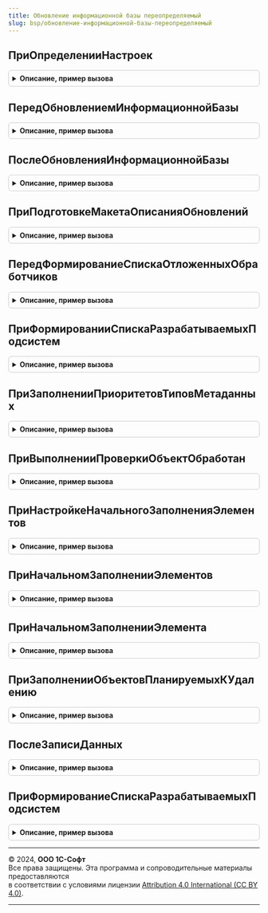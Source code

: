 ```yaml
---
title: Обновление информационной базы переопределяемый
slug: bsp/обновление-информационной-базы-переопределяемый
---
```



## ПриОпределенииНастроек
<details style="margin: 1em 0; padding: 0.5em; border: 1px solid #ccc; border-radius: 6px;">

<summary style="font-weight: bold; cursor: pointer;">Описание, пример вызова</summary>

```bsl

// Позволяет задать общие настройки подсистемы, в том числе, список объектов начального заполнения, тексты сообщений для
// пользователя и другое.
//
// Параметры:
//  Параметры - Структура:
//    * ПоясненияДляРезультатовОбновления - Строка - текст подсказки, указывающий путь
//                                          к форме "Результаты обновления приложения".
//    * ПараметрыСообщенияОНевыполненныхОтложенныхОбработчиках - Структура - сообщение о
//                                          наличии невыполненных отложенных обработчиков обновления
//                                          на прошлую версию при попытке обновления:
//       * ТекстСообщения                 - Строка - текст сообщения, выводимый пользователю. По умолчанию
//                                          текст сообщения построен с учетом того, что обновление можно
//                                          продолжить, т.е. параметр ЗапрещатьПродолжение = Ложь.
//       * КартинкаСообщения              - Картинка - картинка, выводимая слева от сообщения.
//       * ЗапрещатьПродолжение           - Булево - если Истина, продолжить обновление будет невозможно. По умолчанию Ложь.
//    * РасположениеОписанияИзмененийПрограммы - Строка - описывает расположение команды, по которой можно
//                                          открыть форму с описанием изменений в новой версии программы.
//    * МногопоточноеОбновление           - Булево - если Истина, то в один момент времени могут выполняться сразу
//                                          несколько обработчиков обновления. По умолчанию - Ложь.
//                                          Это влияет как на количество потоков выполнения обработчиков обновления,
//                                          так и количество потоков регистрации данных для обновления.
//                                          ВАЖНО: перед включением ознакомьтесь с документацией.
//    * КоличествоПотоковОбновленияИнформационнойБазыПоУмолчанию - Строка - количество потоков отложенного обновления
//                                          используемое, когда не задано значение для константы
//                                          КоличествоПотоковОбновленияИнформационнойБазы. По умолчанию равно 1.
//   * ОбъектыСНачальнымЗаполнением - Массив - объекты, содержащие в модуле менеджере код начального заполнения
//                                          в процедуре ПриНачальномЗаполненииЭлементов.
//
Процедура ПриОпределенииНастроек(Параметры) Экспорт
```

Пример вызова
```bsl
ОбновлениеИнформационнойБазыПереопределяемый.ПриОпределенииНастроек(Параметры) 
```
</details>

## ПередОбновлениемИнформационнойБазы
<details style="margin: 1em 0; padding: 0.5em; border: 1px solid #ccc; border-radius: 6px;">

<summary style="font-weight: bold; cursor: pointer;">Описание, пример вызова</summary>

```bsl

// Вызывается перед процедурами-обработчиками обновления данных ИБ.
// Здесь можно разместить любую нестандартную логику обновления данных - например,
// иначе проинициализировать сведения о версиях тех или иных подсистем
// с помощью ОбновлениеИнформационнойБазы.ВерсияИБ, ОбновлениеИнформационнойБазы.УстановитьВерсиюИБ,
// и ОбновлениеИнформационнойБазы.ЗарегистрироватьНовуюПодсистему.
//
// Пример:
//  Для того чтобы отменить штатную процедуру перехода с другой программы, регистрируем
//  сведения о том, что основная конфигурации уже актуальной версии:
//  ВерсииПодсистем = ОбновлениеИнформационнойБазы.ВерсииПодсистем();
//  Если ВерсииПодсистем.Количество() > 0 И ВерсииПодсистем.Найти(Метаданные.Имя, "ИмяПодсистемы") = Неопределено Тогда
//    ОбновлениеИнформационнойБазы.ЗарегистрироватьНовуюПодсистему(Метаданные.Имя, Метаданные.Версия);
//  КонецЕсли;
//
Процедура ПередОбновлениемИнформационнойБазы() Экспорт
```

Пример вызова
```bsl
ОбновлениеИнформационнойБазыПереопределяемый.ПередОбновлениемИнформационнойБазы() 
```
</details>

## ПослеОбновленияИнформационнойБазы
<details style="margin: 1em 0; padding: 0.5em; border: 1px solid #ccc; border-radius: 6px;">

<summary style="font-weight: bold; cursor: pointer;">Описание, пример вызова</summary>

```bsl

// Вызывается после завершения обновления данных ИБ.
// В зависимости от тех или иных условий можно отключить штатное открытие формы
// с описанием изменений в новой версии программы при первом входе в нее (после обновления),
// а также выполнить другие действия.
//
// Не рекомендуется выполнять в данной процедуре какую-либо обработку данных.
// Такие процедуры следует оформлять штатными обработчиками обновления, выполняемыми на каждую версию "*".
//
// Параметры:
//   ПредыдущаяВерсияИБ     - Строка - версия до обновления. "0.0.0.0" для "пустой" ИБ.
//   ТекущаяВерсияИБ        - Строка - версия после обновления. Как правило, соответствует Метаданные.Версия.
//   ИтерацииОбновления     - Массив - массив структур, описывающих сведения об обновлении каждой
//                                     библиотеки и конфигурации, с ключами:
//       * Подсистема              - Строка - имя библиотеки или конфигурации.
//       * Версия                  - Строка - например, "2.1.3.39". Номер версии библиотеки (конфигурации).
//       * ЭтоОсновнаяКонфигурация - Булево - Истина, если это основная конфигурация, а не библиотека.
//       * Обработчики             - ТаблицаЗначений - все обработчики обновления библиотеки, описание колонок
//                                   см. в ОбновлениеИнформационнойБазы.НоваяТаблицаОбработчиковОбновления.
//       * ВыполненныеОбработчики  - ДеревоЗначений - выполненные обработчики обновления, сгруппированные по
//                                   библиотеке и номеру версии, описание колонок
//                                   см. в ОбновлениеИнформационнойБазы.НоваяТаблицаОбработчиковОбновления.
//       * ИмяОсновногоСерверногоМодуля - Строка - имя модуля библиотеки (конфигурации), который предоставляет
//                                        основные сведения о ней: имя, версия и т.д.
//       * ОсновнойСерверныйМодуль      - ОбщийМодуль - общий модуль библиотеки (конфигурации), который предоставляет
//                                        основные сведения о ней: имя, версия и т.д.
//       * ПредыдущаяВерсия             - Строка - например, "2.1.3.30". Номер версии библиотеки (конфигурации) до обновления.
//   ВыводитьОписаниеОбновлений - Булево - если установить Ложь, то не будет открыта форма
//                                с описанием изменений в новой версии программы. По умолчанию Истина.
//   МонопольныйРежим           - Булево - признак того, что обновление выполнилось в монопольном режиме.
//
// Пример:
//  Для обхода выполненных обработчиков обновления:
//  Для Каждого ИтерацияОбновления Из ИтерацииОбновления Цикл
//  	Для Каждого Версия Из ИтерацияОбновления.ВыполненныеОбработчики.Строки Цикл
//
//  		Если Версия.Версия = "*" Тогда
//  			// Группа обработчиков, которые выполняются регулярно при каждой смене версии.
//  		Иначе
//  			// Группа обработчиков, которые выполнились для определенной версии.
//  		КонецЕсли;
//
//  		Для Каждого Обработчик Из Версия.Строки Цикл
//  			...
//  		КонецЦикла;
//
//  	КонецЦикла;
//  КонецЦикла;
//
Процедура ПослеОбновленияИнформационнойБазы(Знач ПредыдущаяВерсияИБ, Знач ТекущаяВерсияИБ, Экспорт
```

Пример вызова
```bsl
ОбновлениеИнформационнойБазыПереопределяемый.ПослеОбновленияИнформационнойБазы(ПредыдущаяВерсияИБ, ТекущаяВерсияИБ, );
```
</details>

## ПриПодготовкеМакетаОписанияОбновлений
<details style="margin: 1em 0; padding: 0.5em; border: 1px solid #ccc; border-radius: 6px;">

<summary style="font-weight: bold; cursor: pointer;">Описание, пример вызова</summary>

```bsl

// Вызывается при подготовке документа с описанием изменений в новой версии программы,
// которое выводится пользователю при первом входе в программу (после обновления).
//
// Параметры:
//   Макет - ТабличныйДокумент - описание изменений в новой версии программы, автоматически
//                               сформированное из общего макета ОписаниеИзмененийСистемы.
//                               Макет можно программно модифицировать или заменить на другой.
//
Процедура ПриПодготовкеМакетаОписанияОбновлений(Знач Макет) Экспорт
```

Пример вызова
```bsl
ОбновлениеИнформационнойБазыПереопределяемый.ПриПодготовкеМакетаОписанияОбновлений(Макет) 
```
</details>

## ПередФормированиеСпискаОтложенныхОбработчиков
<details style="margin: 1em 0; padding: 0.5em; border: 1px solid #ccc; border-radius: 6px;">

<summary style="font-weight: bold; cursor: pointer;">Описание, пример вызова</summary>

```bsl

// Вызывается перед формирование списка отложенных обработчиков.
// Позволяет организовать дополнительные проверки списка отложенных обработчиков.
//
// Параметры:
//   ИтерацииОбновления     - Массив - массив структур, описывающих сведения об обновлении каждой
//                                     библиотеки и конфигурации, с ключами:
//       * Подсистема              - Строка - имя библиотеки или конфигурации.
//       * Версия                  - Строка - например, "2.1.3.39". Номер версии библиотеки (конфигурации).
//       * ЭтоОсновнаяКонфигурация - Булево - Истина, если это основная конфигурация, а не библиотека.
//       * Обработчики             - ТаблицаЗначений - все обработчики обновления библиотеки, описание колонок
//                                   см. в ОбновлениеИнформационнойБазы.НоваяТаблицаОбработчиковОбновления.
//       * ВыполненныеОбработчики  - ДеревоЗначений - выполненные обработчики обновления, сгруппированные по
//                                   библиотеке и номеру версии, описание колонок
//                                   см. в ОбновлениеИнформационнойБазы.НоваяТаблицаОбработчиковОбновления.
//       * ИмяОсновногоСерверногоМодуля - Строка - имя модуля библиотеки (конфигурации), который предоставляет
//                                        основные сведения о ней: имя, версия и т.д.
//       * ОсновнойСерверныйМодуль      - ОбщийМодуль - общий модуль библиотеки (конфигурации), который предоставляет
//                                        основные сведения о ней: имя, версия и т.д.
//       * ПредыдущаяВерсия             - Строка - например, "2.1.3.30". Номер версии библиотеки (конфигурации) до обновления.
//
// Пример:
//  Обход всех обработчиков обновления:
//  Для Каждого ИтерацияОбновления Из ИтерацииОбновления Цикл
//		Если ИтерацияОбновления.Подсистема = "ИмяНашейПодсистемы" Тогда
//  		Для Каждого Обработчик Из ИтерацияОбновления.Обработчики Цикл
//
//  			Если Обработчик.Версия = "*" Тогда
//  				// Группа обработчиков, которые выполняются регулярно при каждой смене версии.
//  			Иначе
//  				// Группа обработчиков, которые выполняются для определенной версии.
//  			КонецЕсли;
//
//  		КонецЦикла;
//		КонецЕсли;
//  КонецЦикла;
//
Процедура ПередФормированиеСпискаОтложенныхОбработчиков(ИтерацииОбновления) Экспорт
```

Пример вызова
```bsl
ОбновлениеИнформационнойБазыПереопределяемый.ПередФормированиеСпискаОтложенныхОбработчиков(ИтерацииОбновления) 
```
</details>

## ПриФормированииСпискаРазрабатываемыхПодсистем
<details style="margin: 1em 0; padding: 0.5em; border: 1px solid #ccc; border-radius: 6px;">

<summary style="font-weight: bold; cursor: pointer;">Описание, пример вызова</summary>

```bsl

// Необходимо для того, чтобы выгружать новые или измененные описания
// обработчиков обновления в код при помощи обработки ОписаниеОбработчиковОбновления
// только по тем подсистемам, разработка которых ведется в данной конфигурации.
//
//
// Параметры:
//   РазрабатываемыеПодсистемы - Массив из Строка - имена разрабатываемых подсистемы в текущей конфигурации,
//                                                  Имя подсистемы в том виде, в котором оно задано в общем модуле
//                                                  ОбновлениеИнформационнойБазыХХХ.
//
Процедура ПриФормированииСпискаРазрабатываемыхПодсистем(РазрабатываемыеПодсистемы) Экспорт
```

Пример вызова
```bsl
ОбновлениеИнформационнойБазыПереопределяемый.ПриФормированииСпискаРазрабатываемыхПодсистем(РазрабатываемыеПодсистемы) 
```
</details>

## ПриЗаполненииПриоритетовТиповМетаданных
<details style="margin: 1em 0; padding: 0.5em; border: 1px solid #ccc; border-radius: 6px;">

<summary style="font-weight: bold; cursor: pointer;">Описание, пример вызова</summary>

```bsl

// Вызывается после формирования порядка обновления типов метаданных (Константы, Справочники, Документы и т.д.).
// Используется для переопределения порядка обновления для какого-то конкретного объекта метаданных.
//
// Параметры:
//   ПриоритетыТиповМетаданных - Соответствие из КлючИЗначение - порядок обновления типов метаданных:
//                   * Ключ - имя типа метаданного в единственном числе или полное имя конкретного типа метаданного
//                   * Значение - Число - порядок обновления
//
// Пример:
//  ПриоритетыТиповМетаданных.Вставить("РегистрСведений.РеестрДокументов", 120);
//
Процедура ПриЗаполненииПриоритетовТиповМетаданных(ПриоритетыТиповМетаданных) Экспорт
```

Пример вызова
```bsl
ОбновлениеИнформационнойБазыПереопределяемый.ПриЗаполненииПриоритетовТиповМетаданных(ПриоритетыТиповМетаданных) 
```
</details>

## ПриВыполненииПроверкиОбъектОбработан
<details style="margin: 1em 0; padding: 0.5em; border: 1px solid #ccc; border-radius: 6px;">

<summary style="font-weight: bold; cursor: pointer;">Описание, пример вызова</summary>

```bsl

// Вызывается при выполнении функции ОбновлениеИнформационнойБазы.ОбъектОбработан.
// Позволяет написать произвольную логику для блокировки изменения объекта пользователем
// на время выполнения обновления программы.
//
// Параметры:
//  ПолноеИмяОбъекта - Строка - имя объекта, для которого вызывается проверка.
//  БлокироватьИзменение - Булево - если установить значение Истина, то объект
//                         будет открыт только для чтения. Значение по умолчанию - Ложь.
//  ТекстСообщения   - Строка - сообщение, которое будет выведено пользователю при открытии объекта.
//
Процедура ПриВыполненииПроверкиОбъектОбработан(ПолноеИмяОбъекта, БлокироватьИзменение, ТекстСообщения) Экспорт
```

Пример вызова
```bsl
ОбновлениеИнформационнойБазыПереопределяемый.ПриВыполненииПроверкиОбъектОбработан(ПолноеИмяОбъекта, БлокироватьИзменение, ТекстСообщения) 
```
</details>

## ПриНастройкеНачальногоЗаполненияЭлементов
<details style="margin: 1em 0; padding: 0.5em; border: 1px solid #ccc; border-radius: 6px;">

<summary style="font-weight: bold; cursor: pointer;">Описание, пример вызова</summary>

```bsl

// Определяет настройки начального заполнения элементов
// Позволяет задать общие настройки заполнение поставляемых данных для объектов, недоступных для изменения,
// стоящих на поддержке у другой библиотеки.
//
// Параметры:
//  ПолноеИмяОбъекта - Строка - имя объекта, для которого вызывается заполнение.
//  Настройки - Структура:
//   * ПриНачальномЗаполненииЭлемента - Булево - если Истина, то для каждого элемента будет
//      вызвана процедура индивидуального заполнения ПриНачальномЗаполненииЭлемента.
//   * ПредопределенныеДанные - ТаблицаЗначений - данные заполненные в процедуре ПриНачальномЗаполненииЭлементов.
//
Процедура ПриНастройкеНачальногоЗаполненияЭлементов(ПолноеИмяОбъекта, Настройки) Экспорт
```

Пример вызова
```bsl
ОбновлениеИнформационнойБазыПереопределяемый.ПриНастройкеНачальногоЗаполненияЭлементов(ПолноеИмяОбъекта, Настройки) 
```
</details>

## ПриНачальномЗаполненииЭлементов
<details style="margin: 1em 0; padding: 0.5em; border: 1px solid #ccc; border-radius: 6px;">

<summary style="font-weight: bold; cursor: pointer;">Описание, пример вызова</summary>

```bsl

// Вызывается при начальном заполнении объектов.
// Позволяет описать заполнение поставляемых данных для объектов,
// недоступных для изменения, например стоящих на поддержке у другой библиотеки.
//
// Параметры:
//  ПолноеИмяОбъекта - Строка - имя объекта, для которого вызывается заполнение.
//  КодыЯзыков - Массив - список языков конфигурации. Актуально для мультиязычных конфигураций.
//  Элементы   - ТаблицаЗначений - данные заполнения. Состав колонок соответствует набору реквизитов объекта.
//  ТабличныеЧасти - Структура - описание табличных частей объекта, где:
//   * Ключ - Строка - имя табличной части;
//   * Значение - ТаблицаЗначений - табличная часть в виде таблицы значений, структуру которой
//                                  необходимо скопировать перед заполнением. Например:
//                                  Элемент.Ключи = ТабличныеЧасти.Ключи.Скопировать();
//                                  ЭлементТЧ = Элемент.Ключи.Добавить();
//                                  ЭлементТЧ.ИмяКлюча = "Первичный";
//
Процедура ПриНачальномЗаполненииЭлементов(ПолноеИмяОбъекта, КодыЯзыков, Элементы, ТабличныеЧасти) Экспорт
```

Пример вызова
```bsl
ОбновлениеИнформационнойБазыПереопределяемый.ПриНачальномЗаполненииЭлементов(ПолноеИмяОбъекта, КодыЯзыков, Элементы, ТабличныеЧасти) 
```
</details>

## ПриНачальномЗаполненииЭлемента
<details style="margin: 1em 0; padding: 0.5em; border: 1px solid #ccc; border-radius: 6px;">

<summary style="font-weight: bold; cursor: pointer;">Описание, пример вызова</summary>

```bsl

// Вызывается при начальном заполнении создаваемого объекта.
// Позволяет описать дополнительное заполнение или проверку поставляемого объекта,
// недоступного для изменения, например стоящего на поддержке у другой библиотеки.
//
// Параметры:
//  ПолноеИмяОбъекта - Строка - имя объекта, для которого вызывается заполнение.
//  Объект                  - заполняемый объект.
//  Данные                  - СтрокаТаблицыЗначений - данные заполнения объекта.
//  ДополнительныеПараметры - Структура:
//   * ПредопределенныеДанные - ТаблицаЗначений - данные заполненные в процедуре ПриНачальномЗаполненииЭлементов.
//
Процедура ПриНачальномЗаполненииЭлемента(ПолноеИмяОбъекта, Объект, Данные, ДополнительныеПараметры) Экспорт
```

Пример вызова
```bsl
ОбновлениеИнформационнойБазыПереопределяемый.ПриНачальномЗаполненииЭлемента(ПолноеИмяОбъекта, Объект, Данные, ДополнительныеПараметры) 
```
</details>

## ПриЗаполненииОбъектовПланируемыхКУдалению
<details style="margin: 1em 0; padding: 0.5em; border: 1px solid #ccc; border-radius: 6px;">

<summary style="font-weight: bold; cursor: pointer;">Описание, пример вызова</summary>

```bsl

// Вызывается при выполнении обработчика обновления,
// выполняющего очистку данных устаревших объектов метаданных.
//
// Кроме указанных устаревших объектов Удалить*, объекты метаданных,
// отключенные от подсистем библиотек, по-возможности добавляются
// ими автоматически в сокращение типов в измерениях своих регистров.
// Дополнительные сведения могут быть указаны в документации по внедрению
// подсистемы в подразделе "Удаление прикладных объектов из подсистемы".
//
// Параметры:
//  Объекты - см. ОбновлениеИнформационнойБазы.ДобавитьОбъектПланируемыйКУдалению.Объекты
//
// Пример:
//  ОбновлениеИнформационнойБазы.ДобавитьОбъектПланируемыйКУдалению(Объекты,
//		"Справочник.УдалитьОчередьЗаданий");
//
//  ОбновлениеИнформационнойБазы.ДобавитьОбъектПланируемыйКУдалению(Объекты,
//		"Перечисление.УдалитьСовместимостьНоменклатуры");
//
//  ОбновлениеИнформационнойБазы.ДобавитьОбъектПланируемыйКУдалению(Объекты,
//		"Перечисление.ХозяйственныеОперации.УдалитьСписаниеТоваровПереданныхПартнерам");
//
//  ОбновлениеИнформационнойБазы.ДобавитьОбъектПланируемыйКУдалению(Объекты,
//		"БизнесПроцесс.Задание.ТочкаМаршрута.УдалитьВернутьИсполнителю");
//
//  ОбновлениеИнформационнойБазы.ДобавитьОбъектПланируемыйКУдалению(Объекты,
//		"РегистрСведений.ВерсииОбъектов.Объект",
//		Новый ОписаниеТипов("СправочникСсылка.ФизическиеЛица,
//			|ДокументСсылка.НачислениеЗарплаты"));
//
Процедура ПриЗаполненииОбъектовПланируемыхКУдалению(Объекты) Экспорт
```

Пример вызова
```bsl
ОбновлениеИнформационнойБазыПереопределяемый.ПриЗаполненииОбъектовПланируемыхКУдалению(Объекты) 
```
</details>

## ПослеЗаписиДанных
<details style="margin: 1em 0; padding: 0.5em; border: 1px solid #ccc; border-radius: 6px;">

<summary style="font-weight: bold; cursor: pointer;">Описание, пример вызова</summary>

```bsl

// Вызывается после записи данных обработчиком обновления, но до отметки обработки.
//
// Параметры:
//   Данные - Произвольный - объект, набор записей или менеджер константы.
//
Процедура ПослеЗаписиДанных(Данные) Экспорт
```

Пример вызова
```bsl
ОбновлениеИнформационнойБазыПереопределяемый.ПослеЗаписиДанных(Данные) 
```
</details>

## ПриФормированиеСпискаРазрабатываемыхПодсистем
<details style="margin: 1em 0; padding: 0.5em; border: 1px solid #ccc; border-radius: 6px;">

<summary style="font-weight: bold; cursor: pointer;">Описание, пример вызова</summary>

```bsl

// Устарела. Следует использовать
// ОбновлениеИнформационнойБазыПереопределяемый.ПриФормированииСпискаРазрабатываемыхПодсистем
//
Процедура ПриФормированиеСпискаРазрабатываемыхПодсистем(РазрабатываемыеПодсистемы) Экспорт
```

Пример вызова
```bsl
ОбновлениеИнформационнойБазыПереопределяемый.ПриФормированиеСпискаРазрабатываемыхПодсистем(РазрабатываемыеПодсистемы) 
```
</details>

---

© 2024, **ООО 1С-Софт**  
Все права защищены. Эта программа и сопроводительные материалы предоставляются  
в соответствии с условиями лицензии [Attribution 4.0 International (CC BY 4.0)](https://creativecommons.org/licenses/by/4.0/legalcode).

---
